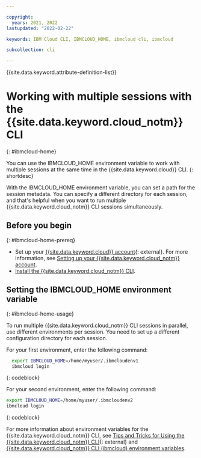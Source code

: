 ```yaml
---

copyright:
  years: 2021, 2022
lastupdated: "2022-02-22"

keywords: IBM Cloud CLI, IBMCLOUD_HOME, ibmcloud cli, ibmcloud

subcollection: cli

---
```


{{site.data.keyword.attribute-definition-list}}

# Working with multiple sessions with the {{site.data.keyword.cloud_notm}} CLI
{: #ibmcloud-home}

You can use the IBMCLOUD_HOME environment variable to work with multiple sessions at the same time in the {{site.data.keyword.cloud}} CLI.
{: shortdesc}

With the IBMCLOUD_HOME environment variable, you can set a path for the session metadata. You can specify a different directory for each session, and that's helpful when you want to run multiple {{site.data.keyword.cloud_notm}} CLI sessions simultaneously.

## Before you begin
{: #ibmcloud-home-prereq}

* Set up your [{{site.data.keyword.cloud}} account](/registration){: external}. For more information, see [Setting up your {{site.data.keyword.cloud_notm}} account](/docs/account?topic=account-account-getting-started).
* [Install the {{site.data.keyword.cloud_notm}} CLI](https://cloud.ibm.com/docs/cli?topic=cli-getting-started).

## Setting the IBMCLOUD_HOME environment variable
{: #ibmcloud-home-usage}

To run multiple {{site.data.keyword.cloud_notm}} CLI sessions in parallel, use different environments per session. You need to set up a different configuration directory for each session.

For your first environment, enter the following command:

```bash
  export IBMCLOUD_HOME=/home/myuser/.ibmcloudenv1
  ibmcloud login
```
{: codeblock}

For your second environment, enter the following command:

```bash
export IBMCLOUD_HOME=/home/myuser/.ibmcloudenv2
ibmcloud login
```
{: codeblock}

For more information about environment variables for the {{site.data.keyword.cloud_notm}} CLI, see [Tips and Tricks for Using the {{site.data.keyword.cloud_notm}} CLI](https://www.ibm.com/blog/tips-and-tricks-for-using-the-ibm-cloud-cli/){: external} and [{{site.data.keyword.cloud_notm}} CLI (ibmcloud) environment variables](/docs/cli?topic=cli-ibmcloud_env_var).

